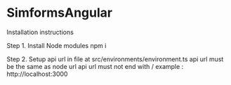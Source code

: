 # SimformsAngular

Installation instructions

Step 1. Install Node modules
npm i

Step 2. Setup api url in file at src/environments/environment.ts
api url must be the same as node url
api url must not end with /
example : http://localhost:3000
